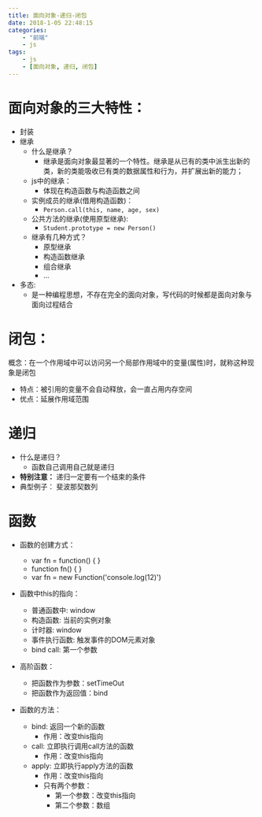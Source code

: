 ```yaml
---
title: 面向对象-递归-闭包
date: 2018-1-05 22:48:15
categories:
    - "前端"
    - js
tags:
    - js
    - [面向对象, 递归, 闭包]
---
```

# 面向对象的三大特性：
+ 封装
+ 继承
    - 什么是继承？
        - 继承是面向对象最显著的一个特性。继承是从已有的类中派生出新的类，新的类能吸收已有类的数据属性和行为，并扩展出新的能力；
    - js中的继承：
        - 体现在构造函数与构造函数之间
    - 实例成员的继承(借用构造函数)：
        + `Person.call(this, name, age, sex)`
    - 公共方法的继承(使用原型继承):
        + `Student.prototype = new Person()`
    - 继承有几种方式？
        - 原型继承
        - 构造函数继承
        - 组合继承
        - ...
+ 多态:
    - 是一种编程思想，不存在完全的面向对象，写代码的时候都是面向对象与面向过程结合

# 闭包：
概念：在一个作用域中可以访问另一个局部作用域中的变量(属性)时，就称这种现象是闭包
- 特点：被引用的变量不会自动释放，会一直占用内存空间
- 优点：延展作用域范围

# 递归
+ 什么是递归？
    - 函数自己调用自己就是递归
+ **特别注意：** 递归一定要有一个结束的条件
+ 典型例子： 斐波那契数列

# 函数
+ 函数的创建方式：
    - var fn = function() { }
    - function fn() { }
    - var fn = new Function('console.log(12)')
+ 函数中this的指向：
    - 普通函数中: window
    - 构造函数: 当前的实例对象
    - 计时器: window
    - 事件执行函数: 触发事件的DOM元素对象
    - bind call: 第一个参数

+ 高阶函数：
    - 把函数作为参数：setTimeOut
    - 把函数作为返回值：bind

+ 函数的方法：
    - bind: 返回一个新的函数 
        + 作用：改变this指向
    - call: 立即执行调用call方法的函数
        + 作用：改变this指向
    - apply: 立即执行apply方法的函数
        + 作用：改变this指向
        + 只有两个参数：
            - 第一个参数：改变this指向
            - 第二个参数：数组